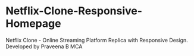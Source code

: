 # Netflix-Clone-Responsive-Homepage
Netflix Clone - Online Streaming Platform Replica with Responsive Design. Developed by Praveena B MCA
